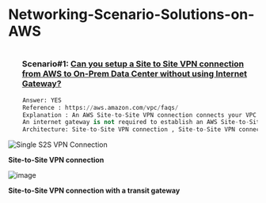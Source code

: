 # Networking-Scenario-Solutions-on-AWS

### <h1 align="center"></h1>
### <ol>Scenario#1: <a href="https://docs.aws.amazon.com/vpn/latest/s2svpn/Examples.html">**Can you setup a Site to Site VPN connection from AWS to On-Prem Data Center without using Internet Gateway?**</a></ol>
```python
    Answer: YES
    Reference : https://aws.amazon.com/vpc/faqs/
    Explanation : An AWS Site-to-Site VPN connection connects your VPC to your datacenter. Amazon supports Internet Protocol Security (IPSec) VPN connections. Data transferred between your VPC and datacenter routes over an encrypted VPN connection to help maintain the confidentiality and integrity of data in transit. 
    An internet gateway is not required to establish an AWS Site-to-Site VPN connection. 
    Architecture: Site-to-Site VPN connection , Site-to-Site VPN connection with a transit gateway
```


![Single S2S VPN Connection](https://docs.aws.amazon.com/images/vpn/latest/s2svpn/images/vpn-basic-diagram.png)

**Site-to-Site VPN connection**

![image](https://github.com/tariqsheikhsw/Networking-Scenario-Solutions-on-AWS/assets/54164634/a6891763-cf7d-4732-b24b-a6316377bd6c)

**Site-to-Site VPN connection with a transit gateway**


```

